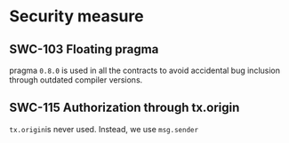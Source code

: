 # Security measure

## SWC-103 Floating pragma

pragma `0.8.0` is used in all the contracts to avoid accidental bug inclusion through outdated compiler versions.

## SWC-115 Authorization through tx.origin

`tx.origin`is never used. Instead, we use `msg.sender`